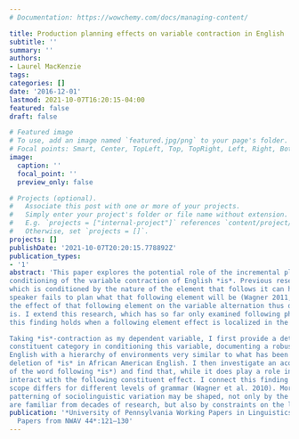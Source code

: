 ```yaml
---
# Documentation: https://wowchemy.com/docs/managing-content/

title: Production planning effects on variable contraction in English
subtitle: ''
summary: ''
authors:
- Laurel MacKenzie
tags:
categories: []
date: '2016-12-01'
lastmod: 2021-10-07T16:20:15-04:00
featured: false
draft: false

# Featured image
# To use, add an image named `featured.jpg/png` to your page's folder.
# Focal points: Smart, Center, TopLeft, Top, TopRight, Left, Right, BottomLeft, Bottom, BottomRight.
image:
  caption: ''
  focal_point: ''
  preview_only: false

# Projects (optional).
#   Associate this post with one or more of your projects.
#   Simply enter your project's folder or file name without extension.
#   E.g. `projects = ["internal-project"]` references `content/project/deep-learning/index.md`.
#   Otherwise, set `projects = []`.
projects: []
publishDate: '2021-10-07T20:20:15.778892Z'
publication_types:
- '1'
abstract: 'This paper explores the potential role of the incremental planning of speech in interfering with the
conditioning of the variable contraction of English *is*. Previous research has found that a variable alternation
which is conditioned by the nature of the element that follows it can have this conditioning disrupted when a
speaker fails to plan what that following element will be (Wagner 2011, Tanner et al. 2015). The strength of
the effect of that following element on the variable alternation thus diminishes the less likely advance planning
is. I extend this research, which has so far only examined following phonological elements, to look at whether
this finding holds when a following element effect is localized in the syntactic domain.  

Taking *is*-contraction as my dependent variable, I first provide a detailed account of the role of following
constituent category in conditioning this variable, documenting a robust effect in Mainstream American
English with a hierarchy of environments very similar to what has been found in studies of the contraction and
deletion of *is* in African American English. I then investigate an acoustic proxy for advance planning (duration
of the word following *is*) and find that, while it does play a role in conditioning contraction, it does not
interact with the following constituent effect. I connect this finding to the proposal that advance planning
scope differs for different levels of grammar (Wagner et al. 2010). More broadly, I underscore that the
patterning of sociolinguistic variation may be shaped, not only by the language-internal and social factors that
are familiar from decades of research, but also by constraints on the language production system.'
publication: '*University of Pennsylvania Working Papers in Linguistics 22.2: Selected
  Papers from NWAV 44*:121–130'
---
```


